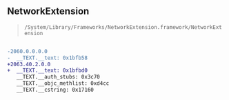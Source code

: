 ## NetworkExtension

> `/System/Library/Frameworks/NetworkExtension.framework/NetworkExtension`

```diff

-2060.0.0.0.0
-  __TEXT.__text: 0x1bfb58
+2063.40.2.0.0
+  __TEXT.__text: 0x1bfbd0
   __TEXT.__auth_stubs: 0x3c70
   __TEXT.__objc_methlist: 0xd4cc
   __TEXT.__cstring: 0x17160

```

